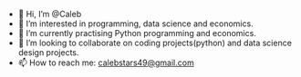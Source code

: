 - 👋 Hi, I’m @Caleb
- 👀 I’m interested in programming, data science and economics.
- 🌱 I’m currently practising Python programming and economics.
- 💞️ I’m looking to collaborate on coding projects(python) and data science design projects.
- 📫 How to reach me: calebstars49@gmail.com

<!---
Caleb is a ✨ key ✨ repository because its `README.md` (this file) appears on your GitHub profile.
You can click the Preview link to take a look at your changes.
--->
